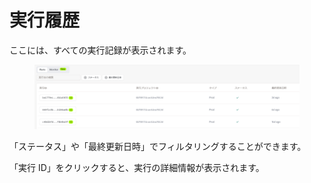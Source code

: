 # 実行履歴

ここには、すべての実行記録が表示されます。

<figure><img src="../../images/screenshot-20240627-170602.png" alt=""></figure>

「ステータス」や「最終更新日時」でフィルタリングすることができます。

「実行 ID」をクリックすると、実行の詳細情報が表示されます。
